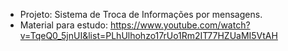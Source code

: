 * Projeto: Sistema de Troca de Informações por mensagens.
* Material para estudo: https://www.youtube.com/watch?v=TqeQ0_5jnUI&list=PLhUlhohzo17rUo1Rm2IT77HZUaMI5VtAH